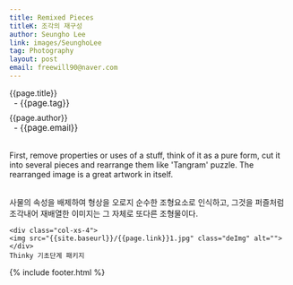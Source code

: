 ```yaml
---
title: Remixed Pieces
titleK: 조각의 재구성
author: Seungho Lee
link: images/SeunghoLee
tag: Photography
layout: post
email: freewill90@naver.com
---	
```


<div class="container">

<div class="deDep">
{{page.title}}<br>
<p style="font-size:15px; margin:0px; padding:0px 0px 0px 8px; margin:0px 0px 8px 0px;">- {{page.tag}}</p>
{{page.author}}<br>
<p style="font-size:15px; margin:0px; padding:0px 0px 0px 8px;">- {{page.email}}</p>
</div>

<br>

<div class="det lato">

<!--영문-->

First, remove properties or uses of a stuff, think of it as a pure form, cut it into several pieces and rearrange them like 'Tangram' puzzle. The rearranged image is a great artwork in itself.

<!--영문-->

</div>


<div class="noto">
<!--국문-->

<br>
사물의 속성을 배제하여 형상을 오로지 순수한 조형요소로 인식하고, 그것을 퍼즐처럼 조각내어 재배열한 이미지는 그 자체로 또다른 조형물이다.


<!--국문-->

</div>

<div class="row noto">
	
	<div class="col-xs-4">
	<img src="{{site.baseurl}}/{{page.link}}1.jpg" class="deImg" alt=""></div>
	Thinky 기초단계 패키지
</div>

	

</div> 

{% include footer.html %}